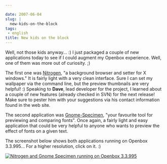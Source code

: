 ```yaml
---

date: 2007-06-04
slug: |
  new-kids-on-the-block
tags:
 - english
title: New kids on the block
---
```


Well, not those kids anyway... :) I just packaged a couple of new
applications today to see if I could augment my Openbox experience.
Well, one of them was more out of curiosity. ;)

The first one was [Nitrogen](http://l3ib.org/nitrogen/), "a background
browser and setter for X windows." It is fairly light with a very clean
interface. Sure I can set my wallpaper via the command line, but the
preview thumbnails are very helpful! :) Speaking to **Dave**, lead
developer for the project, I learned about a couple of new features
(already checked in SVN) for the next release! Make sure to pester him
with your suggestions via his contact information found in the web site.

The second application was
[Gnome-Specimen](http://uwstopia.nl/blog/2007/06/gnome-specimen-0-2-is-out),
"your favourite tool for previewing and comparing fonts". Once again, a
fairly light and easy application that could be very helpful to anyone
who wants to preview the effect of fonts on a given text.

The screenshot below shows both applications running on Openbox
3.3.995... For a higher resolution, click on it. :)

[![Nitrogen and Gnome Specimen running on Openbox
3.3.995](http://farm2.static.flickr.com/1181/529917730_42c0f27d79.jpg)](http://www.flickr.com/photos/25563799@N00/529917730/)
